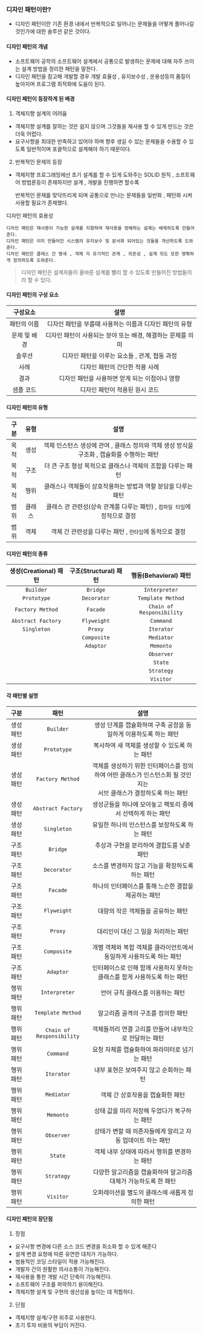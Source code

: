 ### 디자인 패턴이란?
- 디자인 패턴이란 기존 환경 내에서 반복적으로 일어나는 문제들을 어떻게 풀어나갈 것인가에 대한 솔루션 같은 것이다.

#### 디자인 패턴의 개념
- 소프트웨어 공학의 소프트웨어 설계에서 공통으로 발생하는 문제에 대해 자주 쓰이는 설계 방법을 정리한 패턴을 말한다.
- 디자인 패턴을 참고해 개발할 경우 개발 효율성 , 유지보수성 ,  운용성등의 품질이 높아지며 프로그램 최적화에 도움이 된다.

#### 디자인 패턴이 등장하게 된 배경
1. 객체지향 설계의 어려움
  - 객체지향 설계를 잘하는 것은 쉽지 않으며 그것들을 재사용 할 수 있게 만드는 것은 더욱 어렵다.
  - 요구사항을 최대한 만족하고 있어야 하며 향후 생길 수 있는 문제들을 수용할 수 있도록 일반적이며 포괄적으로 설계해야 하기 때문이다.
2. 반복적인 문제의 등장
  -  객체지향 프로그래밍에선 초기 설계를 할 수 있게 도와주는 SOLID 원칙 , 소프트웨어 방법론등이 존재하지만 설계 , 개발을 진행하면 할수록

     반복적인 문제를 맞닥뜨리게 되며 공통으로 만나는 문제들을 일반화 , 패턴화 시켜 사용할 필요가 존재했다.
 
 디자인 패턴의 효용성
 ```
 디자인 패턴은 재사용이 가능한 설계를 지향하며 재사용을 방해하는 설계는 배제하도록 만들어준다. 
 디자인 패턴은 이미 만들어진 시스템의 유지보수 및 문서화 되어있는 것들을 개선하도록 도와준다.
 디자인 패턴은 클레스 간 명세 , 객체 각 유기적인 관계 , 의존성 , 설계 의도 또한 명확하게 정의하도록 도와준다.
 ```
 
 > 디자인 패턴은 설계자들이 올바른 설계를 빨리 할 수 있도록 만들어진 방법들이라 할 수 있다.

#### 디자인 패턴의 구성 요소
| 구성요소 | 설명 | 
| :--: | :--: | 
| 패턴의 이름 | 디자인 패턴을 부를때 사용하는 이름과 디자인 패턴의 유형 |
| 문제 및 배경 | 디자인 패턴이 사용되는 분야 또는 배경, 해결하는 문제를 의미|
| 솔루션 | 디자인 패턴을 이루는 요소들 , 관계, 협동 과정|
| 사례 | 디자인 패턴의 간단한 적용 사례 |
| 결과 | 디자인 패턴을 사용하면 얻게 되는 이점이나 영향 |
| 샘플 코드 | 디자인 패턴이 적용된 원시 코드 |

#### 디자인 패턴의 유형
| 구분 | 유형 | 설명
| :--: | :--: | :--: |
| 목적| 생성 | 객체 인스턴스 생성에 관여 , 클래스 정의와 객체 생성 방식을 구조화 , 캡슐화를 수행하는 패턴|
| 목적| 구조 | 더 큰 구조 형성 목적으로 클래스나 객체의 조합을 다루는 패턴
| 목적| 행위 | 클래스나 객체들이 상호작용하는 방법과 역할 분담을 다루는 패턴
 범위 | 클래스 | 클래스 관 관련성(상속 관계를 다루는 패턴) , `컴파일 타임`에 정적으로 결정
 범위 | 객체 | 객체 간 관련성을 다루는 패턴 , `런타임`에 동적으로 결정|
 
 #### 디자인 패턴의 종류
| 생성(Creational) 패턴 | 구조(Structural) 패턴 | 행동(Behavioral) 패턴|
| :--: | :--: | :--: |
| `Builder` | `Bridge` | `Interpreter`|
| `Prototype` | `Decorator` | `Template Method`|
| `Factory Method` | `Facade` | `Chain of Responsibility`|
| `Abstract Factory` | `Flyweight` | `Command`|
| `Singleton`| `Proxy`| `Iterator`|
|    | `Composite` | `Mediator`|
|    | `Adaptor` | `Memonto`|
|    |    |  `Observer`|
|   |     | `State`|
|   |     | `Strategy`|
|    |    | `Visitor`|

#### 각 패턴별 설명
| 구분 | 패턴 | 설명|
|:--: | :--: | :--:|
| 생성 패턴 | `Builder` | 생성 단계를 캡슐화하여 구축 공정을 동일하게 이용하도록 하는 패턴
| 생성 패턴 | `Prototype` | 복사하여 새 객체를 생성할 수 있도록 하는 패턴
| 생성 패턴 | `Factory Method` | 객체를 생성하기 위한 인터페이스를 정의하여 어떤 클래스가 인스턴스화 될 것인지는<br> 서브 클래스가 결정하도록 하는 패턴|
| 생성 패턴 | `Abstract Factory` | 생성군들을 하나에 모아놓고 팩토리 중에서 선택하게 하는 패턴
| 생성 패턴 | `Singleton` | 유일한 하나의 인스턴스를 보장하도록 하는 패턴
| 구조 패턴 | `Bridge` | 추상과 구현을 분리하여 결합도를 낮춘 패턴
| 구조 패턴 | `Decorator` | 소스를 변경하지 않고 기능을 확장하도록 하는 패턴
| 구조 패턴 | `Facade`| 하나의 인터페이스를 통해 느슨한 결합을 제공하는 패턴
| 구조 패턴 | `Flyweight` | 대량의 작은 객체들을 공유하는 패턴
| 구조 패턴 | `Proxy` | 대리인이 대신 그 일을 처리하는 패턴
| 구조 패턴 | `Composite` | 개별 객체와 복합 객체를 클라이언트에서 동일하게 사용하도록 하는 패턴
| 구조 패턴 | `Adaptor` | 인터페이스로 인해 함께 사용하지 못하는 클래스를 함게 사용하도록 하는 패턴
| 행위 패턴 | `Interpreter` | 언어 규칙 클래스를 이용하는 패턴
| 행위 패턴 | `Template Method` | 알고리즘 골격의 구조를 정의한 패턴
| 행위 패턴 | `Chain of Responsibility` | 객체들끼리 연결 고리를 만들어 내부적으로 전달하는 패턴
| 행위 패턴 | `Command` | 요청 자체를 캡슐화하여 파라미터로 넘기는 패턴
| 행위 패턴 | `Iterator` | 내부 표현은 보여주지 않고 순회하는 패턴
| 행위 패턴 | `Mediator` | 객체 간 상호작용을 캡슐화한 패턴
| 행위 패턴 | `Memonto` | 상태 값을 미리 저장해 두었다가 복구하는 패턴
| 행위 패턴 | `Observer` | 상태가 변할 때 의존자들에게 알리고 자동 업데이트 하는 패턴
| 행위 패턴 | `State` | 객체 내부 상태에 따라서 행위를 변경하는 패턴
| 행위 패턴 | `Strategy` | 다양한 알고리즘을 캡슐화하여 알고리즘 대체가 가능하도록 한 패턴
| 행위 패턴 | `Visitor` | 오퍼레이션을 별도의 클래스에 새롭게 정의한 패턴

#### 디자인 패턴의 장단점
1. 장점
  - 요구사항 변경에 다른 소스 코드 변경을 최소화 할 수 있게 해준다
  - 설계 변경 요청에 따른 유연한 대처가 가능하다.
  - 범용적인 코딩 스타일이 적용 가능해진다.
  - 개발자 간의 원활한 의사소통이 가능해진다.
  - 재사용을 통한 개발 시간 단축이 가능해진다.
  - 소프트웨어 구조를 파악하기 용이해진다.
  - 객체지향 설계 및 구현의 생산성을 높이는 데 적합하다.
2. 단점
  - 객체지향 설계/구현 위주로 사용한다.
  - 초기 투자 비용의 부담이 커진다.
 
